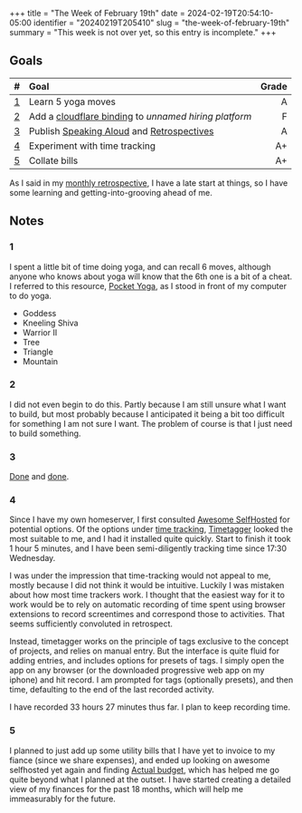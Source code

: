+++
title =       "The Week of February 19th"
date =        2024-02-19T20:54:10-05:00
identifier =  "20240219T205410"
slug =        "the-week-of-february-19th"
summary = "This week is not over yet, so this entry is incomplete."
+++

## Goals
| #       | Goal                                                                                                                                                                                      | Grade |
|:--------|:------------------------------------------------------------------------------------------------------------------------------------------------------------------------------------------|------:|
| [1](#1) | Learn 5 yoga moves                                                                                                                                                                        | A      |
| [2](#2) | Add a [cloudflare binding](https://developers.cloudflare.com/pages/framework-guides/deploy-a-remix-site/#create-and-add-a-binding-to-your-remix-application) to *unnamed hiring platform* | F      |
| [3](#3) | Publish [Speaking Aloud](/blog/speaking-aloud) and [Retrospectives](/retrospectives)                                                                                                      | A      |
| [4](#4) | Experiment with time tracking                                                                                                                                                             | A+      |
| [5](#5) | Collate bills                                                                                                                                                                             | A+      |

As I said in my [monthly retrospective](/retrospectives/february-2024), I have a late start at things, so I have some learning and getting-into-grooving ahead of me.

## Notes
### 1
I spent a little bit of time doing yoga, and can recall 6 moves, although anyone who knows about yoga will know that the 6th one is a bit of a cheat. I referred to this resource, [Pocket Yoga](https://www.pocketyoga.com/pose/), as I stood in front of my computer to do yoga.
 - Goddess
 - Kneeling Shiva
 - Warrior II
 - Tree
 - Triangle
 - Mountain

### 2
I did not even begin to do this. Partly because I am still unsure what I want to build, but most probably because I anticipated it being a bit too difficult for something I am not sure I want. The problem of course is that I just need to build something.

### 3
[Done](/blog/speaking-aloud) and [done](/retrospectives).

### 4
Since I have my own homeserver, I first consulted [Awesome SelfHosted](https://github.com/awesome-selfhosted/awesome-selfhosted) for potential options. Of the options under [time tracking](https://github.com/awesome-selfhosted/awesome-selfhosted?tab=readme-ov-file#time-tracking), [Timetagger](https://timetagger.app/) looked the most suitable to me, and I had it installed quite quickly. Start to finish it took 1 hour 5 minutes, and I have been semi-diligently tracking time since 17:30 Wednesday.

I was under the impression that time-tracking would not appeal to me, mostly because I did not think it would be intuitive. Luckily I was mistaken about how most time trackers work. I thought that the easiest way for it to work would be to rely on automatic recording of time spent using browser extensions to record screentimes and correspond those to activities. That seems sufficiently convoluted in retrospect.

Instead, timetagger works on the principle of tags exclusive to the concept of projects, and relies on manual entry. But the interface is quite fluid for adding entries, and includes options for presets of tags. I simply open the app on any browser (or the downloaded progressive web app on my iphone) and hit record. I am prompted for tags (optionally presets), and then time, defaulting to the end of the last recorded activity.

I have recorded 33 hours 27 minutes thus far. I plan to keep recording time.

### 5
I planned to just add up some utility bills that I have yet to invoice to my fiance (since we share expenses), and ended up looking on awesome selfhosted yet again and finding [Actual budget](https://actualbudget.com/), which has helped me go quite beyond what I planned at the outset. I have started creating a detailed view of my finances for the past 18 months, which will help me immeasurably for the future. 
